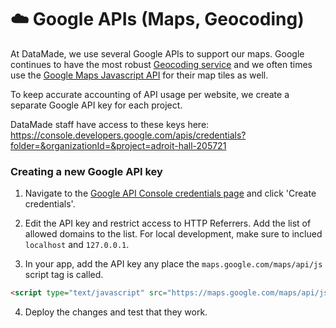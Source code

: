 # ☁️ Google APIs (Maps, Geocoding)

At DataMade, we use several Google APIs to support our maps. Google continues to have the most robust [Geocoding service](https://developers.google.com/maps/documentation/geocoding/start) and we often times use the [Google Maps Javascript API](https://developers.google.com/maps/documentation/javascript/tutorial) for their map tiles as well.

To keep accurate accounting of API usage per website, we create a separate Google API key for each project.

DataMade staff have access to these keys here: https://console.developers.google.com/apis/credentials?folder=&organizationId=&project=adroit-hall-205721

### Creating a new Google API key

1. Navigate to the [Google API Console credentials page](https://console.developers.google.com/apis/credentials?folder=&organizationId=&project=adroit-hall-205721) and click 'Create credentials'.

2. Edit the API key and restrict access to HTTP Referrers. Add the list of allowed domains to the list. For local development, make sure to inclued `localhost` and `127.0.0.1`. 

3. In your app, add the API key any place the `maps.google.com/maps/api/js` script tag is called.

```html
<script type="text/javascript" src="https://maps.google.com/maps/api/js?sensor=false&libraries=places&key=AIzaSyC27D830us8TFcVY9xcESPXSs_fNAi6oc8"></script>
```

4. Deploy the changes and test that they work.

